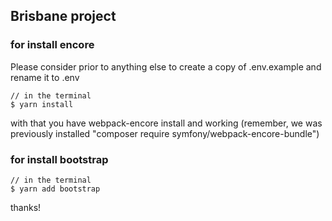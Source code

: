 ## Brisbane project

### for install encore
Please consider prior to anything else to create a copy of .env.example and rename it to .env

    // in the terminal
    $ yarn install

with that you have webpack-encore install and working (remember, we was previously installed "composer require symfony/webpack-encore-bundle")

### for install bootstrap

    // in the terminal
    $ yarn add bootstrap

thanks!